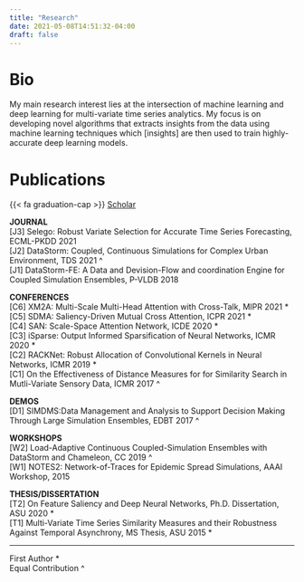 ```yaml
---
title: "Research"
date: 2021-05-08T14:51:32-04:00
draft: false
---
```


# Bio
My main research interest lies at the intersection of machine learning and deep
learning for multi-variate time series analytics. My focus is on developing
novel algorithms that extracts insights from the data using machine learning
techniques which [insights] are then used to train highly-accurate deep learning
models.

# Publications
{{< fa graduation-cap >}} [Scholar](https://scholar.google.com/citations?user=SCfJmDcAAAAJ&hl=en&oi=ao)

**JOURNAL**
\
[J3] Selego: Robust Variate Selection for Accurate Time Series Forecasting, ECML-PKDD 2021
\
[J2] DataStorm: Coupled, Continuous Simulations for Complex Urban Environment, TDS 2021 ^
\
[J1] DataStorm-FE: A Data and Devision-Flow and coordination Engine for Coupled Simulation Ensembles, P-VLDB 2018

**CONFERENCES**
\
[C6] XM2A: Multi-Scale Multi-Head Attention with Cross-Talk, MIPR 2021 *
\
[C5] SDMA: Saliency-Driven Mutual Cross Attention, ICPR 2021 *
\
[C4] SAN: Scale-Space Attention Network, ICDE 2020 *
\
[C3] iSparse: Output Informed Sparsification of Neural Networks, ICMR 2020 *
\
[C2] RACKNet: Robust Allocation of Convolutional Kernels in Neural Networks, ICMR 2019 *
\
[C1] On the Effectiveness of Distance Measures for for Similarity Search in Mutli-Variate
Sensory Data, ICMR 2017 ^

**DEMOS**
\
[D1] SIMDMS:Data Management and Analysis to Support Decision Making Through Large
Simulation Ensembles, EDBT 2017 ^

**WORKSHOPS**
\
[W2] Load-Adaptive Continuous Coupled-Simulation Ensembles with DataStorm and Chameleon, CC 2019 ^
\
[W1] NOTES2: Network-of-Traces for Epidemic Spread Simulations, AAAI Workshop, 2015

**THESIS/DISSERTATION**
\
[T2] On Feature Saliency and Deep Neural Networks, Ph.D. Dissertation, ASU 2020 *
\
[T1] Multi-Variate Time Series Similarity Measures and their Robustness Against Temporal Asynchrony, MS Thesis, ASU 2015 *
***
First Author * \
Equal Contribution ^
